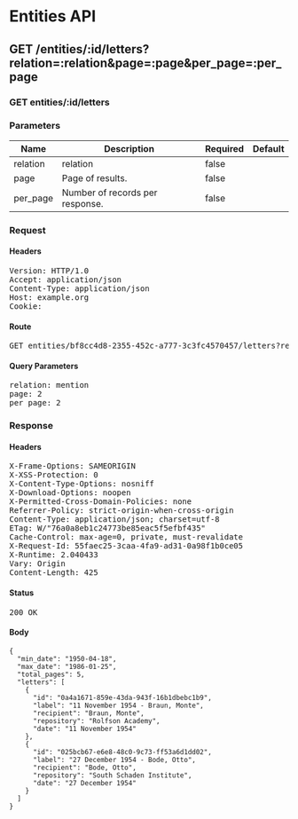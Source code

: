 # Entities API



## GET /entities/:id/letters?relation=:relation&amp;page=:page&amp;per_page=:per_page

### GET entities/:id/letters

### Parameters

| Name | Description | Required | Default |
|------|-------------|----------|---------|
| relation | relation | false | 
| page | Page of results. | false | 
| per_page | Number of records per response. | false | 

### Request

#### Headers

<pre>Version: HTTP/1.0
Accept: application/json
Content-Type: application/json
Host: example.org
Cookie: </pre>

#### Route

<pre>GET entities/bf8cc4d8-2355-452c-a777-3c3fc4570457/letters?relation=mention&amp;page=2&amp;per_page=2</pre>

#### Query Parameters

<pre>relation: mention
page: 2
per_page: 2</pre>

### Response

#### Headers

<pre>X-Frame-Options: SAMEORIGIN
X-XSS-Protection: 0
X-Content-Type-Options: nosniff
X-Download-Options: noopen
X-Permitted-Cross-Domain-Policies: none
Referrer-Policy: strict-origin-when-cross-origin
Content-Type: application/json; charset=utf-8
ETag: W/&quot;76a0a8eb1c24773be85eac5f5efbf435&quot;
Cache-Control: max-age=0, private, must-revalidate
X-Request-Id: 55faec25-3caa-4fa9-ad31-0a98f1b0ce05
X-Runtime: 2.040433
Vary: Origin
Content-Length: 425</pre>

#### Status

<pre>200 OK</pre>

#### Body

~~~
{
  "min_date": "1950-04-18",
  "max_date": "1986-01-25",
  "total_pages": 5,
  "letters": [
    {
      "id": "0a4a1671-859e-43da-943f-16b1dbebc1b9",
      "label": "11 November 1954 - Braun, Monte",
      "recipient": "Braun, Monte",
      "repository": "Rolfson Academy",
      "date": "11 November 1954"
    },
    {
      "id": "025bcb67-e6e8-48c0-9c73-ff53a6d1dd02",
      "label": "27 December 1954 - Bode, Otto",
      "recipient": "Bode, Otto",
      "repository": "South Schaden Institute",
      "date": "27 December 1954"
    }
  ]
}
~~~

